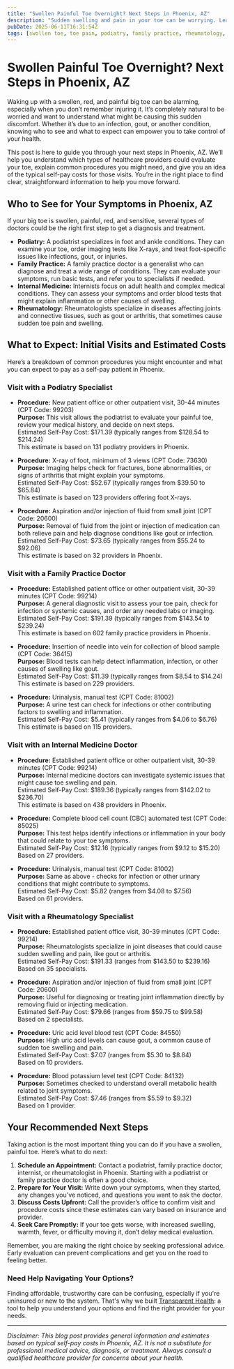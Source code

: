 ```yaml
---
title: "Swollen Painful Toe Overnight? Next Steps in Phoenix, AZ"
description: "Sudden swelling and pain in your toe can be worrying. Learn who to see and what costs to expect for care in Phoenix, AZ."
pubDate: 2025-06-11T16:31:54Z
tags: [swollen toe, toe pain, podiatry, family practice, rheumatology, Phoenix AZ, healthcare costs]
---
```


# Swollen Painful Toe Overnight? Next Steps in Phoenix, AZ

Waking up with a swollen, red, and painful big toe can be alarming, especially when you don’t remember injuring it. It’s completely natural to be worried and want to understand what might be causing this sudden discomfort. Whether it’s due to an infection, gout, or another condition, knowing who to see and what to expect can empower you to take control of your health.

This post is here to guide you through your next steps in Phoenix, AZ. We’ll help you understand which types of healthcare providers could evaluate your toe, explain common procedures you might need, and give you an idea of the typical self-pay costs for those visits. You’re in the right place to find clear, straightforward information to help you move forward.

## Who to See for Your Symptoms in Phoenix, AZ

If your big toe is swollen, painful, red, and sensitive, several types of doctors could be the right first step to get a diagnosis and treatment.

- **Podiatry:** A podiatrist specializes in foot and ankle conditions. They can examine your toe, order imaging tests like X-rays, and treat foot-specific issues like infections, gout, or injuries.
- **Family Practice:** A family practice doctor is a generalist who can diagnose and treat a wide range of conditions. They can evaluate your symptoms, run basic tests, and refer you to specialists if needed.
- **Internal Medicine:** Internists focus on adult health and complex medical conditions. They can assess your symptoms and order blood tests that might explain inflammation or other causes of swelling.
- **Rheumatology:** Rheumatologists specialize in diseases affecting joints and connective tissues, such as gout or arthritis, that sometimes cause sudden toe pain and swelling.

## What to Expect: Initial Visits and Estimated Costs

Here’s a breakdown of common procedures you might encounter and what you can expect to pay as a self-pay patient in Phoenix.

### Visit with a Podiatry Specialist

- **Procedure:** New patient office or other outpatient visit, 30-44 minutes (CPT Code: 99203)  
  **Purpose:** This visit allows the podiatrist to evaluate your painful toe, review your medical history, and decide on next steps.  
  Estimated Self-Pay Cost: $171.39 (typically ranges from $128.54 to $214.24)  
  This estimate is based on 131 podiatry providers in Phoenix.

- **Procedure:** X-ray of foot, minimum of 3 views (CPT Code: 73630)  
  **Purpose:** Imaging helps check for fractures, bone abnormalities, or signs of arthritis that might explain your symptoms.  
  Estimated Self-Pay Cost: $52.67 (typically ranges from $39.50 to $65.84)  
  This estimate is based on 123 providers offering foot X-rays.

- **Procedure:** Aspiration and/or injection of fluid from small joint (CPT Code: 20600)  
  **Purpose:** Removal of fluid from the joint or injection of medication can both relieve pain and help diagnose conditions like gout or infection.  
  Estimated Self-Pay Cost: $73.65 (typically ranges from $55.24 to $92.06)  
  This estimate is based on 32 providers in Phoenix.

### Visit with a Family Practice Doctor

- **Procedure:** Established patient office or other outpatient visit, 30-39 minutes (CPT Code: 99214)  
  **Purpose:** A general diagnostic visit to assess your toe pain, check for infection or systemic causes, and order any needed labs or imaging.  
  Estimated Self-Pay Cost: $191.39 (typically ranges from $143.54 to $239.24)  
  This estimate is based on 602 family practice providers in Phoenix.

- **Procedure:** Insertion of needle into vein for collection of blood sample (CPT Code: 36415)  
  **Purpose:** Blood tests can help detect inflammation, infection, or other causes of swelling like gout.  
  Estimated Self-Pay Cost: $11.39 (typically ranges from $8.54 to $14.24)  
  This estimate is based on 229 providers.

- **Procedure:** Urinalysis, manual test (CPT Code: 81002)  
  **Purpose:** A urine test can check for infections or other contributing factors to swelling and inflammation.  
  Estimated Self-Pay Cost: $5.41 (typically ranges from $4.06 to $6.76)  
  This estimate is based on 115 providers.

### Visit with an Internal Medicine Doctor

- **Procedure:** Established patient office or other outpatient visit, 30-39 minutes (CPT Code: 99214)  
  **Purpose:** Internal medicine doctors can investigate systemic issues that might cause toe swelling and pain.  
  Estimated Self-Pay Cost: $189.36 (typically ranges from $142.02 to $236.70)  
  This estimate is based on 438 providers in Phoenix.

- **Procedure:** Complete blood cell count (CBC) automated test (CPT Code: 85025)  
  **Purpose:** This test helps identify infections or inflammation in your body that could relate to your toe symptoms.  
  Estimated Self-Pay Cost: $12.16 (typically ranges from $9.12 to $15.20)  
  Based on 27 providers.

- **Procedure:** Urinalysis, manual test (CPT Code: 81002)  
  **Purpose:** Same as above - checks for infection or other urinary conditions that might contribute to symptoms.  
  Estimated Self-Pay Cost: $5.82 (ranges from $4.08 to $7.56)  
  Based on 61 providers.

### Visit with a Rheumatology Specialist

- **Procedure:** Established patient office visit, 30-39 minutes (CPT Code: 99214)  
  **Purpose:** Rheumatologists specialize in joint diseases that could cause sudden swelling and pain, like gout or arthritis.  
  Estimated Self-Pay Cost: $191.33 (ranges from $143.50 to $239.16)  
  Based on 35 specialists.

- **Procedure:** Aspiration and/or injection of fluid from small joint (CPT Code: 20600)  
  **Purpose:** Useful for diagnosing or treating joint inflammation directly by removing fluid or injecting medication.  
  Estimated Self-Pay Cost: $79.66 (ranges from $59.75 to $99.58)  
  Based on 2 specialists.

- **Procedure:** Uric acid level blood test (CPT Code: 84550)  
  **Purpose:** High uric acid levels can cause gout, a common cause of sudden toe swelling and pain.  
  Estimated Self-Pay Cost: $7.07 (ranges from $5.30 to $8.84)  
  Based on 10 providers.

- **Procedure:** Blood potassium level test (CPT Code: 84132)  
  **Purpose:** Sometimes checked to understand overall metabolic health related to joint symptoms.  
  Estimated Self-Pay Cost: $7.46 (ranges from $5.59 to $9.32)  
  Based on 1 provider.

## Your Recommended Next Steps

Taking action is the most important thing you can do if you have a swollen, painful toe. Here’s what to do next:

1. **Schedule an Appointment:** Contact a podiatrist, family practice doctor, internist, or rheumatologist in Phoenix. Starting with a podiatrist or family practice doctor is often a good choice.
2. **Prepare for Your Visit:** Write down your symptoms, when they started, any changes you've noticed, and questions you want to ask the doctor.
3. **Discuss Costs Upfront:** Call the provider’s office to confirm visit and procedure costs since these estimates can vary based on insurance and provider.
4. **Seek Care Promptly:** If your toe gets worse, with increased swelling, warmth, fever, or difficulty moving it, don’t delay medical evaluation.

Remember, you are making the right choice by seeking professional advice. Early evaluation can prevent complications and get you on the road to feeling better.

### Need Help Navigating Your Options?

Finding affordable, trustworthy care can be confusing, especially if you're uninsured or new to the system. That's why we built [Transparent Health](https://transparenthealth.ai): a tool to help you understand your options and find the right provider for your needs.

---

*Disclaimer: This blog post provides general information and estimates based on typical self-pay costs in Phoenix, AZ. It is not a substitute for professional medical advice, diagnosis, or treatment. Always consult a qualified healthcare provider for concerns about your health.*